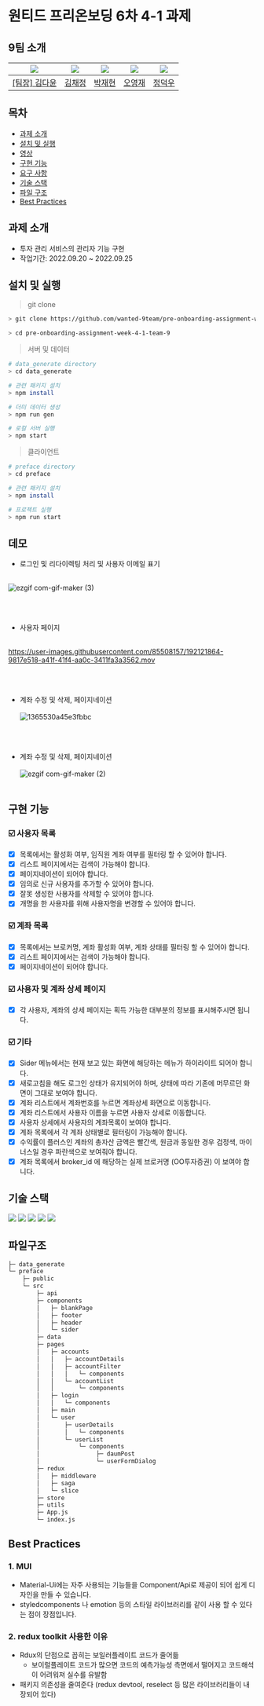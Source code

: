 # 원티드 프리온보딩 6차 4-1 과제

## 9팀 소개

| <img src="https://avatars.githubusercontent.com/u/92010078?v=4"/> | <img src="https://avatars.githubusercontent.com/u/92101831?v=4"/> | <img src="https://avatars.githubusercontent.com/u/69101321?v=4"/> | <img src="https://avatars.githubusercontent.com/u/85508157?v=4"/> | <img src="https://avatars.githubusercontent.com/u/97271725?v=4"> |
| ----------------------------------------------------------------- | ----------------------------------------------------------------- | ----------------------------------------------------------------- | ----------------------------------------------------------------- | ---------------------------------------------------------------- |
| <a href="https://github.com/many-yun">[팀장] 김다윤</a>           | <a href="https://github.com/blcklamb">김채정</a>                  | <a href="https://github.com/jaehyeon74">박재현</a>                | <a href="https://github.com/sacultang">오영재</a>                 | <a href="https://github.com/jungdeokwoo">정덕우</a>              |

## 목차

- [과제 소개](#과제-소개)
- [설치 및 실행](#설치-및-실행)
- [영상](#영상)
- [구현 기능](#구현-기능)
- [요구 사항](#요구-사항)
- [기술 스택](#기술-스택)
- [파일 구조](#파일-구조)
- [Best Practices](#best-practices)

## 과제 소개

- 투자 관리 서비스의 관리자 기능 구현
- 작업기간: 2022.09.20 ~ 2022.09.25

## 설치 및 실행

> git clone

```bash
> git clone https://github.com/wanted-9team/pre-onboarding-assignment-week-4-1-team-9

> cd pre-onboarding-assignment-week-4-1-team-9
```

> 서버 및 데이터

```bash
# data_generate directory
> cd data_generate

# 관련 패키지 설치
> npm install

# 더미 데이터 생성
> npm run gen

# 로컬 서버 실행
> npm start
```

> 클라이언트

```bash
# preface directory
> cd preface

# 관련 패키지 설치
> npm install

# 프로젝트 실행
> npm run start
```

## 데모

- 로그인 및 리다이렉팅 처리 및 사용자 이메일 표기<br><br>

![ezgif com-gif-maker (3)](https://user-images.githubusercontent.com/69101321/192122125-d3daedb2-141b-4d87-ac54-73a6e3fb167e.gif)

<br><br>

- 사용자 페이지 <br><br>

https://user-images.githubusercontent.com/85508157/192121864-9817e518-a41f-41f4-aa0c-3411fa3a3562.mov


 <br><br>

- 계좌 수정 및 삭제, 페이지네이션<br><br>
  ![1365530a45e3fbbc](https://user-images.githubusercontent.com/92010078/190940835-6607b1e8-3c3f-405e-b9ba-6acbd6068f8b.gif)
  
  <br><br>
  
- 계좌 수정 및 삭제, 페이지네이션<br><br>
  ![ezgif com-gif-maker (2)](https://user-images.githubusercontent.com/69101321/192121396-ef727d59-6fe1-4572-af00-fa347308630d.gif)
  <br><br>

## 구현 기능

### ☑️ 사용자 목록

- [x] 목록에서는 활성화 여부, 임직원 계좌 여부를 필터링 할 수 있어야 합니다.
- [x] 리스트 페이지에서는 검색이 가능해야 합니다.
- [x] 페이지네이션이 되어야 합니다.
- [x] 임의로 신규 사용자를 추가할 수 있어야 합니다.
- [x] 잘못 생성한 사용자를 삭제할 수 있어야 합니다.
- [x] 개명을 한 사용자를 위해 사용자명을 변경할 수 있어야 합니다.

### ☑️ 계좌 목록

- [x] 목록에서는 브로커명, 계좌 활성화 여부, 계좌 상태를 필터링 할 수 있어야 합니다.
- [x] 리스트 페이지에서는 검색이 가능해야 합니다.
- [x] 페이지네이션이 되어야 합니다.

### ☑️ 사용자 및 계좌 상세 페이지

- [x] 각 사용자, 계좌의 상세 페이지는 획득 가능한 대부분의 정보를 표시해주시면 됩니다.

### ☑️ 기타

- [x] Sider 메뉴에서는 현재 보고 있는 화면에 해당하는 메뉴가 하이라이트 되어야 합니다.
- [x] 새로고침을 해도 로그인 상태가 유지되어야 하며, 상태에 따라 기존에 머무르던 화면이 그대로 보여야 합니다.
- [x] 계좌 리스트에서 계좌번호를 누르면 계좌상세 화면으로 이동합니다.
- [x] 계좌 리스트에서 사용자 이름을 누르면 사용자 상세로 이동합니다.
- [x] 사용자 상세에서 사용자의 계좌목록이 보여야 합니다.
- [x] 계좌 목록에서 각 계좌 상태별로 필터링이 가능해야 합니다.
- [x] 수익률이 플러스인 계좌의 총자산 금액은 빨간색, 원금과 동일한 경우 검정색, 마이너스일 경우 파란색으로 보여줘야 합니다.
- [x] 계좌 목록에서 broker_id 에 해당하는 실제 브로커명 (OO투자증권) 이 보여야 합니다.

## 기술 스택

<div>
<img src="https://img.shields.io/badge/React-61DAFB?style=for-the-badge&logo=react&logoColor=white"/>
<img src="https://img.shields.io/badge/Redux-764ABC?style=for-the-badge&logo=redux&logoColor=white"/>
<img src="https://img.shields.io/badge/Redux saga-999999?style=for-the-badge&logo=reduxsaga&logoColor=white"/>
<img src="https://img.shields.io/badge/JavaScript-F7DF1E?style=for-the-badge&logo=javascript&logoColor=white"/>
<img src="https://img.shields.io/badge/mui-007FFF?style=for-the-badge&logo=mui&logoColor=white"/>
</div>

## 파일구조

```bash
├─ data_generate
└─ preface
    ├─ public
    └─ src
        ├─ api
        ├─ components
        │   ├─ blankPage
        │   ├─ footer
        │   ├─ header
        │   └─ sider
        ├─ data
        ├─ pages
        │   ├─ accounts
        │   │   ├─ accountDetails
        │   │   ├─ accountFilter
        │   │   │   └─ components
        │   │   └─ accountList
        │   │       └─ components
        │   ├─ login
        │   │   └─ components
        │   ├─ main
        │   └─ user
        │       ├─ userDetails
        │       │   └─ components
        │       └─ userList
        │           └─ components
        │                ├─ daumPost
        │                └─ userFormDialog
        ├─ redux
        │   ├─ middleware
        │   ├─ saga
        │   └─ slice
        ├─ store
        ├─ utils
        ├─ App.js
        └─ index.js

```

## Best Practices

### 1. MUI

- Material-Ui에는 자주 사용되는 기능들을 Component/Api로 제공이 되어 쉽게 디자인을 만들 수 있습니다.
- styledcomponents 나 emotion 등의 스타일 라이브러리를 같이 사용 할 수 있다는 점이 장점입니다.

### 2. redux toolkit 사용한 이유

- Rdux의 단점으로 꼽히는 보일러플레이트 코드가 줄어듦
  - 보이럴플레이트 코드가 많으면 코드의 예측가능성 측면에서 떨어지고 코드해석이 어려워져 실수를 유발함
- 패키지 의존성을 줄여준다 (redux devtool, reselect 등 많은 라이브러리들이 내장되어 있다)
